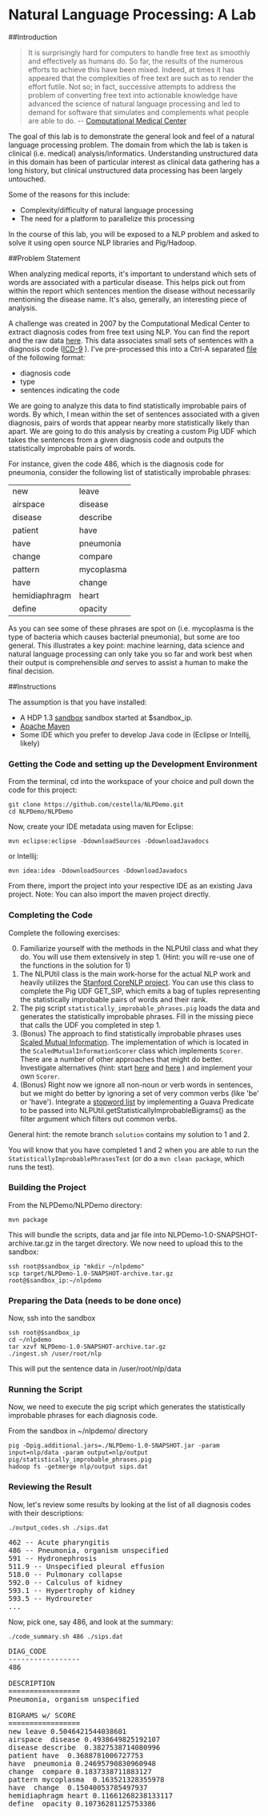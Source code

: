 Natural Language Processing: A Lab
=========

##Introduction

> It is surprisingly hard for computers to handle free text as smoothly
> and effectively as humans do. So far, the results of the numerous
> efforts to achieve this have been mixed. Indeed, at times it has
> appeared that the complexities of free text are such as to render the
> effort futile. Not so; in fact, successive attempts to address the
> problem of converting free text into actionable knowledge have advanced
> the science of natural language processing and led to demand for
> software that simulates and complements what people are able to do. 
-- [Computational Medical Center](http://computationalmedicine.org/challenge/previous)

The goal of this lab is to demonstrate the general look and feel of a
natural language processing problem.  The domain from which the lab is
taken is clinical (i.e. medical) analysis/informatics.  Understanding
unstructured data in this domain has been of particular interest as
 clinical data gathering has a long history, but clinical unstructured 
data processing has been largely untouched. 


Some of the reasons for this include:
* Complexity/difficulty of natural language processing
* The need for a platform to parallelize this processing

In the course of this lab, you will be exposed to a NLP problem and
asked to solve it using open source NLP libraries and Pig/Hadoop.

##Problem Statement

When analyzing medical reports, it's important to understand which sets
of words are associated with a particular disease. This helps pick out
from within the report which sentences mention the disease without
necessarily mentioning the disease name.  It's also, generally, an
interesting piece of analysis.

A challenge was created in 2007 by the Computational Medical Center to
extract diagnosis codes from free text using NLP.  You can find the
report and the raw data
[here](http://computationalmedicine.org/challenge/previous).
This data associates small sets of sentences with a diagnosis code 
([ICD-9](http://en.wikipedia.org/wiki/Diagnosis_code) ).  I've
pre-processed this into a Ctrl-A separated
[file](https://raw.github.com/cestella/NLPDemo/solution/NLPDemo/src/main/data/sentences.dat) of the following format:
* diagnosis code
* type
* sentences indicating the code

We are going to analyze this data to find statistically improbable pairs
of words.  By which, I mean within the set of sentences associated with
a given diagnosis, pairs of words that appear nearby more statistically
likely than apart.  We are going to do this analysis by creating a
custom Pig UDF which takes the sentences from a given diagnosis code and
outputs the statistically improbable pairs of words.

For instance, given the code 486, which is the diagnosis code for
pneumonia, consider the following list of statistically improbable
phrases:
<table>
<tr><td>new</td><td>leave</td></tr>
<tr><td>airspace</td><td>disease</td></tr>
<tr><td>disease</td><td>describe</td></tr> 
<tr><td>patient</td><td>have</td></tr> 
<tr><td>have</td><td>pneumonia</td></tr> 
<tr><td>change</td><td>compare</td></tr> 
<tr><td>pattern</td><td>mycoplasma</td></tr> 
<tr><td>have</td><td>change</td></tr> 
<tr><td>hemidiaphragm</td><td>heart</td></tr> 
<tr><td>define</td><td>opacity</td></tr>
</table> 

As you can see some of these phrases are spot on (i.e. mycoplasma is
the type of bacteria which causes bacterial pneumonia), but some are
too general.  This illustrates a key point: machine learning, data
science and natural language processing can only take you so far and
work best when their output is comprehensible *and* serves to assist a
human to make the final decision.

##Instructions

The assumption is that you have installed:
* A HDP 1.3 [sandbox](http://hortonworks.com/products/hortonworks-sandbox/) sandbox started at $sandbox_ip.
* [Apache Maven](http://maven.apache.org)
* Some IDE which you prefer to develop Java code in (Eclipse or
  Intellij, likely)

### Getting the Code and setting up the Development Environment
From the terminal, cd into the workspace of your choice and pull down
the code for this project:

	git clone https://github.com/cestella/NLPDemo.git
	cd NLPDemo/NLPDemo

Now, create your IDE metadata using maven for Eclipse:

	mvn eclipse:eclipse -DdownloadSources -DdownloadJavadocs

or Intellij:

	mvn idea:idea -DdownloadSources -DdownloadJavadocs

From there, import the project into your respective IDE as an existing
Java project.  Note: You can also import the maven project directly.

### Completing the Code

Complete the following exercises:

0. Familiarize yourself with the methods in the NLPUtil class and what
they do.  You will use them extensively in step 1. (Hint: you will
re-use one of the functions in the solution for 1)
1. The NLPUtil class is the main work-horse for the actual NLP work and heavily utilizes the [Stanford CoreNLP project](http://nlp.stanford.edu/software/corenlp.shtml).  You
can use this class to complete the Pig UDF GET_SIP, which emits a bag of
tuples representing the statistically improbable pairs of words and their
rank. 
2. The pig script `statistically_improbable_phrases.pig` loads the data and generates the statistically improbable phrases.  Fill in the missing piece that calls the UDF you completed in step 1.
3. (Bonus) The approach to find statistically improbable phrases uses
  [Scaled Mutual
Information](http://matpalm.com/blog/2011/10/22/collocations_1/).  The implementation of which is
located in the `ScaledMutualInformationScorer` class which implements `Scorer`.  There
are a number of other approaches that might do better.  Investigate
alternatives (hint: start
[here](http://matpalm.com/blog/2011/11/05/collocations_2/) and
[here](http://tdunning.blogspot.com/2008/03/surprise-and-coincidence.html)
) and implement your own `Scorer`.
4. (Bonus) Right now we ignore all non-noun or verb words in sentences, but we might do better by ignoring a set of very common verbs (like 'be' or 'have').  Integrate a [stopword list](http://en.wikipedia.org/wiki/Stop_words) by implementing a Guava Predicate to be passed into NLPUtil.getStatisticallyImprobableBigrams() as the filter argument which filters out common verbs.

General hint: the remote branch `solution` contains my solution to 1 and 2.

You will know that you have completed 1 and 2 when you are able to run
the `StatisticallyImprobablePhrasesTest` (or do a `mvn clean package`,
which runs the test).

### Building the Project
From the NLPDemo/NLPDemo directory:

	mvn package

This will bundle the scripts, data and jar file into
NLPDemo-1.0-SNAPSHOT-archive.tar.gz in the target directory.
We now need to upload this to the sandbox:

	ssh root@$sandbox_ip "mkdir ~/nlpdemo"
	scp target/NLPDemo-1.0-SNAPSHOT-archive.tar.gz root@$sandbox_ip:~/nlpdemo


### Preparing the Data (needs to be done once)

Now, ssh into the sandbox

	ssh root@$sandbox_ip
	cd ~/nlpdemo
	tar xzvf NLPDemo-1.0-SNAPSHOT-archive.tar.gz
	./ingest.sh /user/root/nlp

This will put the sentence data in /user/root/nlp/data

### Running the Script

Now, we need to execute the pig script which generates the statistically
improbable phrases for each diagnosis code.

From the sandbox in ~/nlpdemo/ directory

	pig -Dpig.additional.jars=./NLPDemo-1.0-SNAPSHOT.jar -param input=nlp/data -param output=nlp/output pig/statistically_improbable_phrases.pig
	hadoop fs -getmerge nlp/output sips.dat

### Reviewing the Result

Now, let's review some results by looking at the list of all diagnosis
codes with their descriptions:

	./output_codes.sh ./sips.dat

<pre>
462 -- Acute pharyngitis
486 -- Pneumonia, organism unspecified
591 -- Hydronephrosis
511.9 -- Unspecified pleural effusion
518.0 -- Pulmonary collapse
592.0 -- Calculus of kidney
593.1 -- Hypertrophy of kidney
593.5 -- Hydroureter
...
</pre>

Now, pick one, say 486, and look at the summary:

	./code_summary.sh 486 ./sips.dat

<pre>
DIAG_CODE
-----------------
486

DESCRIPTION
=================
Pneumonia, organism unspecified

BIGRAMS w/ SCORE
=================
new leave 0.5046421544038601
airspace  disease 0.4938649825192107
disease describe  0.3827538714080996
patient have  0.3688781006727753
have  pneumonia 0.24695790830960948
change  compare 0.1837338711883127
pattern mycoplasma  0.163521328355978
have  change  0.15040053785497937
hemidiaphragm heart 0.11661268238133117
define  opacity 0.10736281125753386
</pre>
